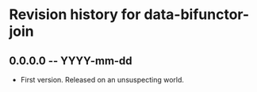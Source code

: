 # Revision history for data-bifunctor-join

## 0.0.0.0 -- YYYY-mm-dd

* First version. Released on an unsuspecting world.
